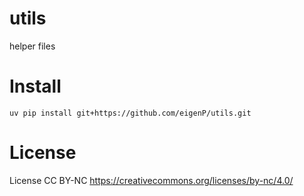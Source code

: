 # utils
helper files


# Install

`uv pip install git+https://github.com/eigenP/utils.git`


# License

License CC BY-NC https://creativecommons.org/licenses/by-nc/4.0/
